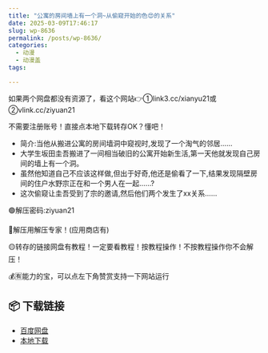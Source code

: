 ```yaml
---
title: "公寓的房间墙上有一个洞~从偷窥开始的色😍的关系"
date: 2025-03-09T17:46:17
slug: wp-8636
permalink: /posts/wp-8636/
categories:
  - 动漫
  - 动漫盖
tags:

---
```


如果两个网盘都没有资源了，看这个网站👉①link3.cc/xianyu21或②vlink.cc/ziyuan21

不需要注册账号！直接点本地下载转存OK？懂吧！

*   简介:当他从搬进公寓的房间墙洞中窥视时,发现了一个淘气的邻居……
*   大学生坂田圭吾搬进了一间相当破旧的公寓开始新生活,第一天他就发现自己房间的墙上有一个洞。
*   虽然他知道自己不应该这样做,但出于好奇,他还是偷看了一下,结果发现隔壁房间的住户水野宗正在和一个男人在一起……?
*   这次偷窥让圭吾受到了宗的邀请,然后他们两个发生了xx关系……

🟢解压密码:ziyuan21

🔵解压用解压专家！(应用商店有)

🟡转存的链接网盘有教程！一定要看教程！按教程操作！不按教程操作你不会解压！

💰🈶能力的宝，可以点左下角赞赏支持一下网站运行

## 📦 下载链接
- [百度网盘](https://blziyuan21.com/pay-download/8636?key=39875d1a2a&down_id=0)
- [本地下载](https://blziyuan21.com/pay-download/8636?key=39875d1a2a&down_id=1)

